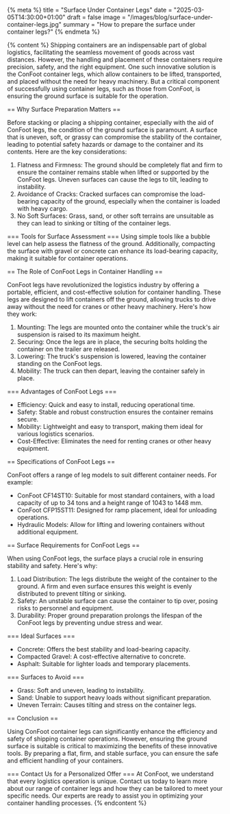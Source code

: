 {% meta %}
  title = "Surface Under Container Legs"
  date = "2025-03-05T14:30:00+01:00"
  draft = false
  image = "/images/blog/surface-under-container-legs.jpg"
  summary = "How to prepare the surface under container legs?"
{% endmeta %}

{% content %}
Shipping containers are an indispensable part of global logistics, facilitating the seamless movement of goods across vast distances. However, the handling and placement of these containers require precision, safety, and the right equipment. One such innovative solution is the ConFoot container legs, which allow containers to be lifted, transported, and placed without the need for heavy machinery. But a critical component of successfully using container legs, such as those from ConFoot, is ensuring the ground surface is suitable for the operation.

== Why Surface Preparation Matters ==

Before stacking or placing a shipping container, especially with the aid of ConFoot legs, the condition of the ground surface is paramount. A surface that is uneven, soft, or grassy can compromise the stability of the container, leading to potential safety hazards or damage to the container and its contents. Here are the key considerations:

1. Flatness and Firmness: The ground should be completely flat and firm to ensure the container remains stable when lifted or supported by the ConFoot legs. Uneven surfaces can cause the legs to tilt, leading to instability.
2. Avoidance of Cracks: Cracked surfaces can compromise the load-bearing capacity of the ground, especially when the container is loaded with heavy cargo.
3. No Soft Surfaces: Grass, sand, or other soft terrains are unsuitable as they can lead to sinking or tilting of the container legs.

=== Tools for Surface Assessment ===
Using simple tools like a bubble level can help assess the flatness of the ground. Additionally, compacting the surface with gravel or concrete can enhance its load-bearing capacity, making it suitable for container operations.

== The Role of ConFoot Legs in Container Handling ==

ConFoot legs have revolutionized the logistics industry by offering a portable, efficient, and cost-effective solution for container handling. These legs are designed to lift containers off the ground, allowing trucks to drive away without the need for cranes or other heavy machinery. Here's how they work:

1. Mounting: The legs are mounted onto the container while the truck's air suspension is raised to its maximum height.
2. Securing: Once the legs are in place, the securing bolts holding the container on the trailer are released.
3. Lowering: The truck's suspension is lowered, leaving the container standing on the ConFoot legs.
4. Mobility: The truck can then depart, leaving the container safely in place.

=== Advantages of ConFoot Legs ===
- Efficiency: Quick and easy to install, reducing operational time.
- Safety: Stable and robust construction ensures the container remains secure.
- Mobility: Lightweight and easy to transport, making them ideal for various logistics scenarios.
- Cost-Effective: Eliminates the need for renting cranes or other heavy equipment.

== Specifications of ConFoot Legs ==

ConFoot offers a range of leg models to suit different container needs. For example:

- ConFoot CF14ST10: Suitable for most standard containers, with a load capacity of up to 34 tons and a height range of 1043 to 1448 mm.
- ConFoot CFP15ST11: Designed for ramp placement, ideal for unloading operations.
- Hydraulic Models: Allow for lifting and lowering containers without additional equipment.

== Surface Requirements for ConFoot Legs ==

When using ConFoot legs, the surface plays a crucial role in ensuring stability and safety. Here's why:

1. Load Distribution: The legs distribute the weight of the container to the ground. A firm and even surface ensures this weight is evenly distributed to prevent tilting or sinking.
2. Safety: An unstable surface can cause the container to tip over, posing risks to personnel and equipment.
3. Durability: Proper ground preparation prolongs the lifespan of the ConFoot legs by preventing undue stress and wear.

=== Ideal Surfaces ===
- Concrete: Offers the best stability and load-bearing capacity.
- Compacted Gravel: A cost-effective alternative to concrete.
- Asphalt: Suitable for lighter loads and temporary placements.

=== Surfaces to Avoid ===
- Grass: Soft and uneven, leading to instability.
- Sand: Unable to support heavy loads without significant preparation.
- Uneven Terrain: Causes tilting and stress on the container legs.

== Conclusion ==

Using ConFoot container legs can significantly enhance the efficiency and safety of shipping container operations. However, ensuring the ground surface is suitable is critical to maximizing the benefits of these innovative tools. By preparing a flat, firm, and stable surface, you can ensure the safe and efficient handling of your containers.

=== Contact Us for a Personalized Offer ===
At ConFoot, we understand that every logistics operation is unique. Contact us today to learn more about our range of container legs and how they can be tailored to meet your specific needs. Our experts are ready to assist you in optimizing your container handling processes.
{% endcontent %}
